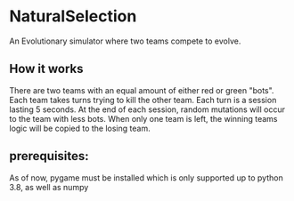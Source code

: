 # NaturalSelection
An Evolutionary simulator where two teams compete to evolve.

## How it works
There are two teams with an equal amount of either red or green "bots". Each team takes turns trying to kill the other team. Each turn is a session lasting 5 seconds. At the end of each session, random mutations will occur to the team with less bots. When only one team is left, the winning teams logic will be copied to the losing team. 
  
## prerequisites: 
As of now, pygame must be installed which is only supported up to python 3.8, as well as numpy
